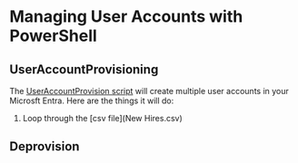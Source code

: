 # Managing User Accounts with PowerShell

## UserAccountProvisioning
The [UserAccountProvision script](UserAccountProvision.ps1) will create multiple user accounts in your Microsft Entra.
Here are the things it will do:
1. Loop through the [csv file](New Hires.csv)

## Deprovision